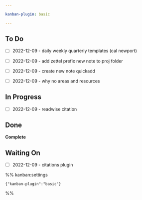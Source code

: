 ```yaml
---

kanban-plugin: basic

---
```


## To Do
- [ ] 2022-12-09 - daily weekly quarterly templates (cal newport)

- [ ] 2022-12-09 - add zettel prefix new note to proj folder
- [ ] 2022-12-09 - create new note quickadd
- [ ] 2022-12-09 - why no areas and resources


## In Progress

- [ ] 2022-12-09 - readwise citation


## Done

**Complete**


## Waiting On

- [ ] 2022-12-09 - citations plugin




%% kanban:settings
```
{"kanban-plugin":"basic"}
```
%%